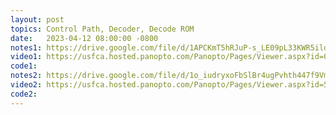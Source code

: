 ```yaml
---
layout: post
topics: Control Path, Decoder, Decode ROM
date:   2023-04-12 08:00:00 -0800
notes1: https://drive.google.com/file/d/1APCKmT5hRJuP-s_LE09pL33KWR5ildLW/view?usp=share_link
video1: https://usfca.hosted.panopto.com/Panopto/Pages/Viewer.aspx?id=010fd5dc-b8e9-480b-afe6-af93011d3168
code1:  
notes2: https://drive.google.com/file/d/1o_iudryxoFbSlBr4ugPvhth447f9Vmu4/view?usp=share_link
video2: https://usfca.hosted.panopto.com/Panopto/Pages/Viewer.aspx?id=5b7d9fee-3944-4218-bc8b-af93011cd178
code2: 
---
```

